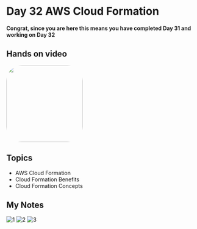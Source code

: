 # Day 32 AWS Cloud Formation

**Congrat, since you are here this means you have completed Day 31 and working on Day 32**

## Hands on video
<a href="https://youtu.be/h-vNY9AeoNQ">
<img src="https://i3.ytimg.com/vi/h-vNY9AeoNQ/hqdefault.jpg" align="center" width="200" style="border-radius:40px" />
</a>

## Topics
  - AWS Cloud Formation
  - Cloud Formation Benefits
  - Cloud Formation Concepts

## My Notes
  ![1](https://user-images.githubusercontent.com/41295276/124079840-4770e600-da67-11eb-866e-61c825af9e29.jpeg)
  ![2](https://user-images.githubusercontent.com/41295276/124079861-4c359a00-da67-11eb-9e52-856fd6dafb80.jpeg)
  ![3](https://user-images.githubusercontent.com/41295276/124079866-4cce3080-da67-11eb-8c01-47e7972205be.jpeg)

